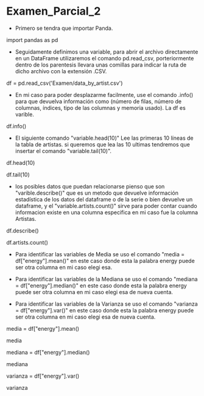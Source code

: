 # Examen_Parcial_2

- Primero se tendra que importar Panda.

import pandas as pd

- Seguidamente definimos una variable, para abrir el archivo directamente en un DataFrame utilizaremos
  el comando pd.read_csv, porteriormente dentro de los parentesis llevara unas comillas para indicar la
  ruta de dicho archivo con la extensión .CSV.
  
df = pd.read_csv('Examen/data_by_artist.csv')

- En mi caso para poder desplazarme facilmente, use el comando .info() para que devuelva información como
  (número de filas, número de columnas, índices, tipo de las columnas y memoria usado). La df es varible.
  
df.info()

- El siguiente comando "variable.head(10)" Lee las primeras 10 líneas de la tabla de artistas. si queremos que lea las 10 ultimas
  tendremos que insertar el comando "variable.tail(10)".

df.head(10)

df.tail(10)

- los posibles datos que puedan relacionarse pienso que son "varible.describe()" que es un metodo que devuelve
  información estadística de los datos del dataframe o de la serie o bien devuelve un dataframe, y el "variable.artists.count()"
  sirve para poder contar cuando informacion existe en una columna especifica en mi caso fue la columna Artistas.

df.describe()

df.artists.count()

- Para identificar las variables de Media se uso el comando "media = df["energy"].mean()" en este caso donde esta la palabra energy
  puede ser otra columna en mi caso elegi esa.
  
- Para identificar las variables de la Mediana se uso el comando "mediana = df["energy"].median()" en este caso donde esta la palabra energy
  puede ser otra columna en mi caso elegi esa de nueva cuenta.
  
- Para identificar las variables de la Varianza se uso el comando "varianza = df["energy"].var()" en este caso donde esta la palabra energy
  puede ser otra columna en mi caso elegi esa de nueva cuenta.

media = df["energy"].mean()

media

mediana = df["energy"].median()

mediana

varianza = df["energy"].var()

varianza
